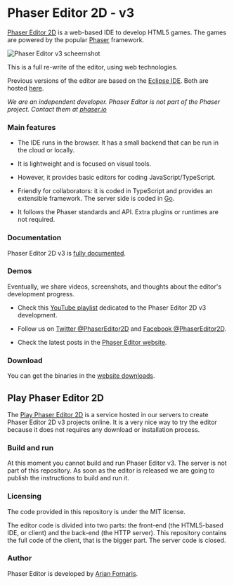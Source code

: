 # Phaser Editor 2D - v3

[Phaser Editor 2D](https://phasereditor2d.com) is a web-based IDE to develop HTML5 games. The games are powered by the popular [Phaser](https://phaser.io) framework.


![Phaser Editor v3 scheernshot](https://github.com/PhaserEditor2D/PhaserEditor2D-v3/raw/master/screens/preview.png "Phaser Editor v3 early preview")


This is a full re-write of the editor, using web technologies.

Previous versions of the editor are based on the [Eclipse IDE](https://eclipse.org). Both are hosted [here](https://github.com/PhaserEditor2D/PhaserEditor).

*We are an independent developer. Phaser Editor is not part of the Phaser project. Contact them at [phaser.io](https://phaser.io)*


### Main features


* The IDE runs in the browser. It has a small backend that can be run in the cloud or locally.

* It is lightweight and is focused on visual tools.

* However, it provides basic editors for coding JavaScript/TypeScript.

* Friendly for collaborators: it is coded in TypeScript and provides an extensible framework. The server side is coded in [Go](https://golang.org).

* It follows the Phaser standards and API. Extra plugins or runtimes are not required.


### Documentation

Phaser Editor 2D v3 is [fully documented](https://help.phasereditor2d.com).

### Demos

Eventually, we share videos, screenshots, and thoughts about the editor's development progress.

* Check this [YouTube playlist](https://www.youtube.com/playlist?list=PLB8gI_5U0MvARFuAFCRQkQNR1tgLN7MMM) dedicated to the Phaser Editor 2D v3 development.

* Follow us on [Twitter @PhaserEditor2D](https://twitter.com/PhaserEditor2D) and [Facebook @PhaserEditor2D](https://facebook.com/PhaserEditor2D).

* Check the latest posts in the [Phaser Editor website](https://phasereditor2d.com).

### Download

You can get the binaries in the [website downloads](https://phasereditor2d.com/downloads).

## Play Phaser Editor 2D

The [Play Phaser Editor 2D](https://play.phasereditor2d.com) is a service hosted in our servers to create Phaser Editor 2D v3 projects online. It is a very nice way to try the editor because it does not requires any download or installation process.

### Build and run

At this moment you cannot build and run Phaser Editor v3. The server is not part of this repository. As soon as the editor is released we are going to publish the instructions to build and run it.

### Licensing

The code provided in this repository is under the MIT license.

The editor code is divided into two parts: the front-end (the HTML5-based IDE, or client) and the back-end (the HTTP server). This repository contains the full code of the client, that is the bigger part. The server code is closed.


### Author

Phaser Editor is developed by [Arian Fornaris](https://twitter.com/boniatillo_com).